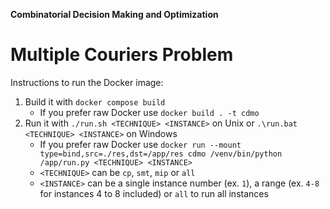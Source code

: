 **Combinatorial Decision Making and Optimization**
# Multiple Couriers Problem

Instructions to run the Docker image:

1. Build it with `docker compose build`
   - If you prefer raw Docker use `docker build . -t cdmo`
2. Run it with `./run.sh <TECHNIQUE> <INSTANCE>` on Unix or `.\run.bat <TECHNIQUE> <INSTANCE>` on Windows
   - If you prefer raw Docker use `docker run --mount type=bind,src=./res,dst=/app/res cdmo /venv/bin/python /app/run.py <TECHNIQUE> <INSTANCE>`
   - `<TECHNIQUE>` can be `cp`, `smt`, `mip` or `all`
   - `<INSTANCE>` can be a single instance number (ex. `1`), a range (ex. `4-8` for instances 4 to 8 included) or `all` to run all instances 